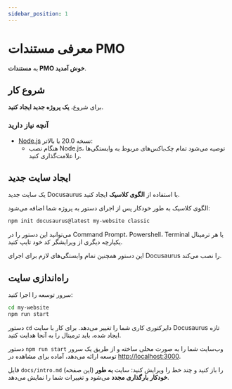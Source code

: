 ```yaml
---
sidebar_position: 1
---
```


# معرفی مستندات PMO

به **مستندات PMO خوش آمدید**.

## شروع کار

برای شروع، **یک پروژه جدید ایجاد کنید**.

### آنچه نیاز دارید

- [Node.js](https://nodejs.org/en/download/) نسخه 20.0 یا بالاتر:
  - هنگام نصب Node.js، توصیه می‌شود تمام چک‌باکس‌های مربوط به وابستگی‌ها را علامت‌گذاری کنید.

## ایجاد سایت جدید

یک سایت جدید Docusaurus با استفاده از **الگوی کلاسیک** ایجاد کنید.

الگوی کلاسیک به طور خودکار پس از اجرای دستور به پروژه شما اضافه می‌شود:

```bash
npm init docusaurus@latest my-website classic
```

می‌توانید این دستور را در Command Prompt، Powershell، Terminal یا هر ترمینال یکپارچه دیگری از ویرایشگر کد خود تایپ کنید.

این دستور همچنین تمام وابستگی‌های لازم برای اجرای Docusaurus را نصب می‌کند.

## راه‌اندازی سایت

سرور توسعه را اجرا کنید:

```bash
cd my-website
npm run start
```

دستور `cd` دایرکتوری کاری شما را تغییر می‌دهد. برای کار با سایت Docusaurus تازه ایجاد شده، باید ترمینال را به آنجا هدایت کنید.

دستور `npm run start` وب‌سایت شما را به صورت محلی ساخته و از طریق یک سرور توسعه ارائه می‌دهد، آماده برای مشاهده در [http://localhost:3000](http://localhost:3000).

فایل `docs/intro.md` (این صفحه) را باز کنید و چند خط را ویرایش کنید: سایت **به طور خودکار بارگذاری مجدد** می‌شود و تغییرات شما را نمایش می‌دهد.

